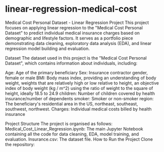 # linear-regression-medical-cost
Medical Cost Personal Dataset - Linear Regression Project
This project focuses on applying linear regression to the "Medical Cost Personal Dataset" to predict individual medical insurance charges based on demographic and lifestyle factors. It serves as a portfolio piece demonstrating data cleaning, exploratory data analysis (EDA), and linear regression model building and evaluation.

Dataset
The dataset used in this project is the "Medical Cost Personal Dataset", which contains information about individuals, including:

Age: Age of the primary beneficiary
Sex: Insurance contractor gender, female or male
BMI: Body mass index, providing an understanding of body weight, weights that are relatively high or low relative to height, an objective index of body weight (kg / m^2) using the ratio of weight to the square of height, ideally 18.5 to 24.9
children: Number of children covered by health insurance/number of dependents
smoker: Smoker or non-smoker
region: The beneficiary's residential area in the US, northeast, southeast, southwest, northwest.
Charges: Individual medical costs billed by health insurance

Project Structure
The project is organised as follows:
Medical_Cost_Linear_Regression.ipynb: The main Jupyter Notebook containing all the code for data cleaning, EDA, model training, and evaluation.
Insurance.csv: The dataset file.
How to Run the Project
Clone the repository:
